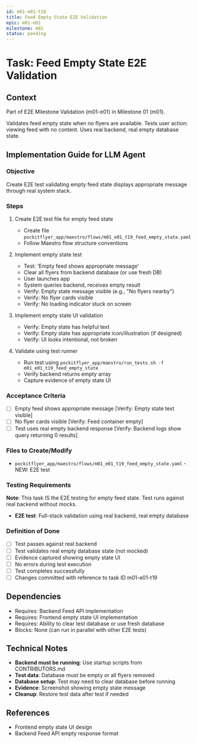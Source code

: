 ```yaml
---
id: m01-e01-t18
title: Feed Empty State E2E Validation
epic: m01-e01
milestone: m01
status: pending
---
```


# Task: Feed Empty State E2E Validation

## Context
Part of E2E Milestone Validation (m01-e01) in Milestone 01 (m01).

Validates feed empty state when no flyers are available. Tests user action: viewing feed with no content. Uses real backend, real empty database state.

## Implementation Guide for LLM Agent

### Objective
Create E2E test validating empty feed state displays appropriate message through real system stack.

### Steps

1. Create E2E test file for empty feed state
   - Create file `pockitflyer_app/maestro/flows/m01_e01_t19_feed_empty_state.yaml`
   - Follow Maestro flow structure conventions

2. Implement empty state test
   - Test: 'Empty feed shows appropriate message'
   - Clear all flyers from backend database (or use fresh DB)
   - User launches app
   - System queries backend, receives empty result
   - Verify: Empty state message visible (e.g., "No flyers nearby")
   - Verify: No flyer cards visible
   - Verify: No loading indicator stuck on screen

3. Implement empty state UI validation
   - Verify: Empty state has helpful text
   - Verify: Empty state has appropriate icon/illustration (if designed)
   - Verify: UI looks intentional, not broken

4. Validate using test runner
   - Run test using `pockitflyer_app/maestro/run_tests.sh -f m01_e01_t19_feed_empty_state`
   - Verify backend returns empty array
   - Capture evidence of empty state UI

### Acceptance Criteria
- [ ] Empty feed shows appropriate message [Verify: Empty state text visible]
- [ ] No flyer cards visible [Verify: Feed container empty]
- [ ] Test uses real empty backend response [Verify: Backend logs show query returning 0 results]

### Files to Create/Modify
- `pockitflyer_app/maestro/flows/m01_e01_t19_feed_empty_state.yaml` - NEW: E2E test

### Testing Requirements
**Note**: This task IS the E2E testing for empty feed state. Test runs against real backend without mocks.

- **E2E test**: Full-stack validation using real backend, real empty database

### Definition of Done
- [ ] Test passes against real backend
- [ ] Test validates real empty database state (not mocked)
- [ ] Evidence captured showing empty state UI
- [ ] No errors during test execution
- [ ] Test completes successfully
- [ ] Changes committed with reference to task ID m01-e01-t19

## Dependencies
- Requires: Backend Feed API implementation
- Requires: Frontend empty state UI implementation
- Requires: Ability to clear test database or use fresh database
- Blocks: None (can run in parallel with other E2E tests)

## Technical Notes
- **Backend must be running**: Use startup scripts from CONTRIBUTORS.md
- **Test data**: Database must be empty or all flyers removed
- **Database setup**: Test may need to clear database before running
- **Evidence**: Screenshot showing empty state message
- **Cleanup**: Restore test data after test if needed

## References
- Frontend empty state UI design
- Backend Feed API empty response format
